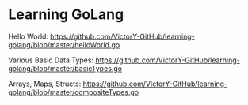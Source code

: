 # Learning GoLang

Hello World: https://github.com/VictorY-GitHub/learning-golang/blob/master/helloWorld.go

Various Basic Data Types: https://github.com/VictorY-GitHub/learning-golang/blob/master/basicTypes.go

Arrays, Maps, Structs: https://github.com/VictorY-GitHub/learning-golang/blob/master/compositeTypes.go
